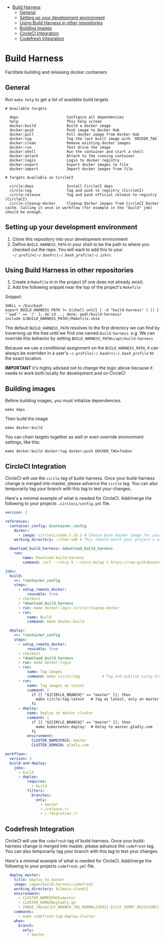 <!-- MarkdownTOC -->

- [Build Harness](#build-harness)
  - [General](#general)
  - [Setting up your development environment](#setting-up-your-development-environment)
  - [Using Build Harness in other repositories](#using-build-harness-in-other-repositories)
  - [Building images](#building-images)
  - [CircleCI Integration](#circleci-integration)
  - [Codefresh Integration](#codefresh-integration)

<!-- /MarkdownTOC -->

# Build Harness

Facilitate building and releasing docker containers

## General

Run `make help` to get a list of available build targets

```
# Available targets

  deps                      Configure all dependencies
  help                      This help screen
  docker:build              Build a docker image
  docker:push               Push image to Docker Hub
  docker:pull               Pull docker image from Docker Hub
  docker:tag                Tag the last built image with `DOCKER_TAG`
  docker:clean              Remove existing docker images
  docker:run                Test drive the image
  docker:shell              Run the container and start a shell
  docker:attach             Attach to the running container
  docker:login              Login to docker registry
  docker:export             Export docker images to file
  docker:import             Import docker images from file

# Targets Available on CircleCI

  circle:deps               Install CircleCI deps
  circle:tag                Tag and push to registry (CircleCI)
  circle:release            Tag and push official release to registry (CircleCI)
  circle:cleanup-docker     Cleanup Docker images from CircleCI Docker cache. Calling it once in workflow (for example in the "build" job) should be enough.
```

## Setting up your development environment

1. Clone this repository into your development environment
2. Define `BUILD_HARNESS_PATH` in your shell to be the path to where you checked out the repo. You will want to add this to your `~/.profile|~/.bashrc|~/.bash_profile|~/.zshrc`

## Using Build Harness in other repositories

1. Create a `Makefile` in in the project (if one does not already exist).
1. Add the following snippet near the top of the project's `Makefile`

*Snippet*:
```
SHELL = /bin/bash
export BUILD_HARNESS_PATH ?= $(shell until [ -d "build-harness" ] || [ "`pwd`" == '/' ]; do cd ..; done; pwd)/build-harness/
include $(BUILD_HARNESS_PATH)/Makefile.shim
```

The default `BUILD_HARNESS_PATH` resolves to the first directory we can find by traversing up the tree until we find one named `build-harness`. e.g. We can override this behavior by setting `BUILD_HARNESS_PATH=/opt/build-harness`

Because we use a conditional assignment on the `BUILD_HARNESS_PATH`, it can always be overriden in a user's `~/.profile|~/.bashrc|~/.bash_profile` to the exact location.

**IMPORTANT** it's highly advised not to change the logic above because it needs to work both locally for development and on CircleCI

## Building images

Before building images, you must initialize dependencies.

    make deps

Then build the image

    make docker:build

You can chain targets together as well or even override environment settings, like this:

    make docker:build docker:tag docker:push DOCKER_TAG=foobar

## CircleCI Integration

CircleCI will use the `circle` tag of build-harness. Once your build-harness change is merged into master, please advance the `circle` tag. You can also temporarily tag your branch with this tag to test your changes.

Here's a minimal example of what is needed for CircleCI. Add/merge the following to your projects `.circleci/config.yml` file.
```yaml
version: 2

references:
  container_config: &container_config
    docker:
      - image: circleci/node:7.10.1 # Choose base docker image for your build, https://hub.docker.com/u/circleci/ has some
    working_directory: ~/chat-sdk # This should match your project's name

  download_build_harness: &download_build_harness
    run:
        name: Download build-harness
        command: curl --retry 5 --retry-delay 1 https://raw.githubusercontent.com/sagansystems/build-harness/master/bin/circleci.sh | bash -x -s

jobs:
  build:
    <<: *container_config
    steps:
      - setup_remote_docker:
          reusable: true
      - checkout
      - *download_build_harness
      - run: make docker:login circle:cleanup-docker
      - run:
          name: Build
          command: make docker:build

  deploy:
    <<: *container_config
    steps:
      - setup_remote_docker:
          reusable: true
      - checkout
      - *download_build_harness
      - run: make docker:login
      - run:
          name: Tag images
          command: make circle:tag          # Tag and publish using branch and build number
      - run:
          name: Tag images as latest
          command: |
            if [[ "${CIRCLE_BRANCH}" == "master" ]]; then
              make circle:tag-latest   # Tag as latest, only on master
            fi
      - deploy:
          name: Deploy to master cluster
          command: |
            if [[ "${CIRCLE_BRANCH}" == "master" ]]; then
              make kubernetes:deploy:  # Deloy to master.gladly.com
            fi
          environment:
            CLUSTER_NAMESPACE: master
            CLUSTER_DOMAIN: gladly.com

workflows:
  version: 2
  build-and-deploy:
    jobs:
      - build
      - deploy:
          requires:
            - build
          filters:
            branches:
              only:
                - master
                - /release.*/
                - /.*migration.*/
```


## Codefresh Integration

CircleCI will use the `codefresh` tag of build-harness. Once your build-harness change is merged into master, please advance the `codefresh` tag. You can also temporarily tag your branch with this tag to test your changes.

Here's a minimal example of what is needed for CircleCI. Add/merge the following to your projects `codefresh.yml` file.
```yaml
  deploy_master:
    title: Deploy to master
    image: sagan/build-harness:codefresh
    working_directory: ${{main_clone}}
    environment:
      - CLUSTER_NAMESPACE=master
      - CLUSTER_DOMAIN=gladly.qa
      - IMAGE_TAG=${{CF_BRANCH_TAG_NORMALIZED}}-${{CF_SHORT_REVISION}}
    commands:
      - make codefresh:tag-deploy-cluster
    when:
      branch:
        only:
          - master
```
